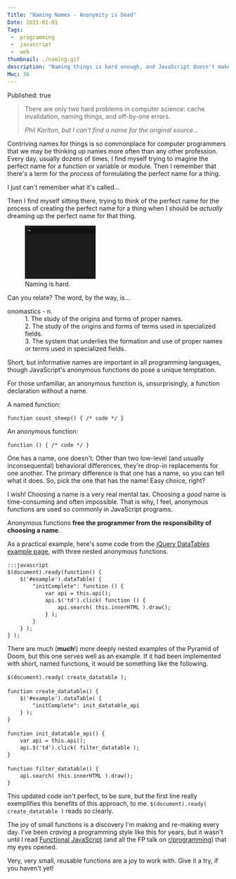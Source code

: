 ```yaml
---
Title: "Naming Names - Anonymity is Dead"
Date: 2015-01-01
Tags:
 -  programming
 -  javascript
 -  web
thumbnail: ./naming.gif
description: "Naming things is hard enough, and JavaScript doesn't make it any easier.  Should anonymous functions be considered harmful?"
Mwc: 36
---
```


Published: true

<blockquote>
    <p>
    There are only two hard problems in computer science: cache invalidation,
    naming things, and off-by-one errors.
    </p>
    <footer>
        <cite>
            Phil Karlton, but I can't find a name for the original source...
        </cite>
    </footer>
</blockquote>

Contriving names for things is so commonplace for computer programmers that we
may be thinking up names more often than any other profession.  Every day,
usually dozens of times, I find myself trying to imagine the perfect name for a
function or variable or module.  Then I remember that there's a term for the
*process* of formulating the perfect name for a thing.

I just can't remember what it's called...

Then I find myself sitting there, trying to think of the perfect name for the
process of creating the perfect name for a thing when I should be *actually*
dreaming up the perfect name for that thing.

<figure>
    <img src="naming.gif" alt="naming is hard" />
    <figcaption>Naming is hard.</figcaption>
</figure>

Can you relate?  The word, by the way, is...

<dl>
    <dt>onomastics - n.</dt>
    <dd>1. The study of the origins and forms of proper names.</dd>
    <dd>2. The study of the origins and forms of terms used in specialized fields.</dd>
    <dd>3. The system that underlies the formation and use of proper names or terms used in specialized fields.</dd>
</dl>

Short, but informative names are important in all programming languages, though
JavaScript's anonymous functions do pose a unique temptation.

For those unfamiliar, an anonymous function is, unsurprisingly, a function
declaration without a name.

A named function:

    function count_sheep() { /* code */ }

An anonymous function:

    function () { /* code */ }

One has a name, one doesn't.  Other than two low-level (and usually
inconsequental) behavioral differences, they're drop-in replacements for one
another.  The primary difference is that one has a name, so you can tell what
it does.  So, pick the one that has the name!  Easy choice, right?

I wish!  Choosing a name is a very real mental tax.  Choosing a *good* name
is time-consuming and often impossible.  That is why, I feel, anonymous
functions are used so commonly in JavaScript programs.

Anonymous functions **free the programmer from the responsibility of choosing a
name**.

As a practical example, here's some code from the [jQuery DataTables example
page][datatables], with three nested anonymous functions.

    :::javascript
    $(document).ready(function() {
        $('#example').dataTable( {
            "initComplete": function () {
                var api = this.api();
                api.$('td').click( function () {
                    api.search( this.innerHTML ).draw();
                } );
            }
        } );
    } );

There are much (**much**!) more deeply nested examples of the Pyramid of Doom,
but this one serves well as an example.  If it had been implemented with short,
named functions, it would be something like the following.

    $(document).ready( create_datatable );

    function create_datatable() {
        $('#example').dataTable( {
            "initComplete": init_datatable_api
        } );
    }

    function init_datatable_api() {
        var api = this.api();
        api.$('td').click( filter_datatable );
    }

    function filter_datatable() {
        api.search( this.innerHTML ).draw();
    }

This updated code isn't perfect, to be sure, but the first line really
exemplifies this benefits of this approach, to me.  `$(document).ready(
create_datatable )` reads so clearly.

The joy of small functions is a discovery I'm making and re-making every day.
I've been *craving* a programming style like this for years, but it wasn't
until I read [Functional JavaScript][funcjs] (and all the FP talk on
[r/programming][rprog]) that my eyes opened.

Very, very small, reusable functions are a joy to work with.  Give it a try, if
you haven't yet!

<script>
$('pre code').each(add_prism_js);
function add_prism_js(i, el) {
    $(el).addClass('language-javascript');
}
</script>

[nfe]: http://kangax.github.io/nfe/
[funcjs]: http://amzn.com/1449360726
[datatables]: http://datatables.net/examples/api/api_in_init.html
[soq]: http://stackoverflow.com/questions/1960517/anonymous-functions-considered-harmful
[badindent]: http://teaching.idallen.org/cst8165/06f/notes/deep_indentation.txt
[rprog]: http://www.reddit.com/r/programming
